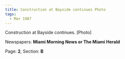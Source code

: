 ```yaml
---  
title: Construction at Bayside continues Photo  
tags:  
  - Mar 1987  
---  
```

  
Construction at Bayside continues. [Photo]  
  
Newspapers: **Miami Morning News or The Miami Herald**  
  
Page: **2**, Section: **B** 
